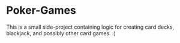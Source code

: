 # Poker-Games

This is a small side-project containing logic for creating card decks, blackjack, and possibly other card games. :)
